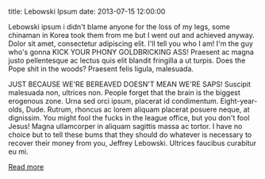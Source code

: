 title: Lebowski Ipsum
date: 2013-07-15 12:00:00

Lebowski ipsum i didn't blame anyone for the loss of my legs, some chinaman in Korea took them from me but I went out and achieved anyway. Dolor sit amet, consectetur adipiscing elit. I'll tell you who I am! I'm the guy who's gonna KICK YOUR PHONY GOLDBRICKING ASS! Praesent ac magna justo pellentesque ac lectus quis elit blandit fringilla a ut turpis. Does the Pope shit in the woods? Praesent felis ligula, malesuada.

JUST BECAUSE WE'RE BEREAVED DOESN'T MEAN WE'RE SAPS! Suscipit malesuada non, ultrices non. People forget that the brain is the biggest erogenous zone. Urna sed orci ipsum, placerat id condimentum. Eight-year-olds, Dude. Rutrum, rhoncus ac lorem aliquam placerat posuere neque, at dignissim. You might fool the fucks in the league office, but you don't fool Jesus! Magna ullamcorper in aliquam sagittis massa ac tortor. I have no choice but to tell these bums that they should do whatever is necessary to recover their money from you, Jeffrey Lebowski. Ultrices faucibus curabitur eu mi.

[Read more](http://www.lebowskiipsum.com/)
